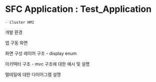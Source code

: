 # SFC Application : Test_Application
	- Cluster HMI


개발 환경

앱 구동 화면

화면 구성 레이어 구조
	- display enum

아키텍터 구조
	- mvc 구조에 대한 예시 및 설명

텔테일에 대한 다이어그램 설명
